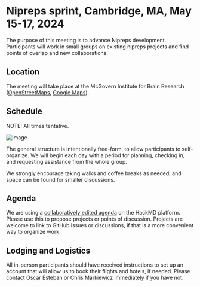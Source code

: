 # Nipreps sprint, Cambridge, MA, May 15-17, 2024

The purpose of this meeting is to advance Nipreps development. <br>
Participants will work in small groups on existing nipreps projects and find points of overlap and new collaborations.

## Location

The meeting will take place at the McGovern Institute for Brain Research
([OpenStreetMaps](https://www.openstreetmap.org/node/182895807), [Google Maps](https://maps.app.goo.gl/5gtY1KG1vWiunrfj7)).

## Schedule

NOTE: All times tentative.

![image](https://github.com/nipreps/202405-sprint/assets/83442/e7e75e81-6636-4cba-8170-313dec1005c7 "Meeting Schedule")

The general structure is intentionally free-form, to allow participants to self-organize.
We will begin each day with a period for planning, checking in, and requesting assistance from the whole group.

We strongly encourage taking walks and coffee breaks as needed, and space can be found for smaller discussions.

## Agenda

We are using a [collaboratively edited agenda](https://hackmd.io/@NiPreps-technical-monitoring/2024-hackathon-agenda/edit)
on the HackMD platform.
Please use this to propose projects or points of discussion.
Projects are welcome to link to GitHub issues or discussions,
if that is a more convenient way to organize work.

## Lodging and Logistics

All in-person participants should have received instructions to set up an account
that will allow us to book their flights and hotels, if needed.
Please contact Oscar Esteban or Chris Markiewicz immediately if you have not.
